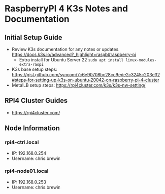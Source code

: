 # RaspberryPI 4 K3s Notes and Documentation

## Initial Setup Guide
- Review K3s documentation for any notes or updates. https://docs.k3s.io/advanced?_highlight=raspb#raspberry-pi
    - Extra install for Ubuntu Server 22 `sudo apt install linux-modules-extra-raspi`
- K3s base setup steps: https://gist.github.com/syncom/7c6e90708bc28cc9ede2c3245c203e32#steps-for-setting-up-k3s-on-ubuntu-20042-on-raspberry-pi-4-cluster
- MetalLB setup steps: https://rpi4cluster.com/k3s/k3s-nw-setting/

## RPI4 Cluster Guides
- https://rpi4cluster.com/

## Node Information
### rpi4-ctrl.local
- IP: 192.168.0.254
- Username: chris.brewin

### rpi4-node01.local
- IP: 192.168.0.253
- Username: chris.brewin